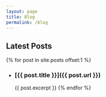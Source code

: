 ```yaml
---
layout: page
title: Blog
permalink: /blog
---
```

## Latest Posts

{% for post in site.posts offset:1 %}
  - ### [{{ post.title }}]({{ post.url }})
    {{ post.excerpt }}
{% endfor %}
